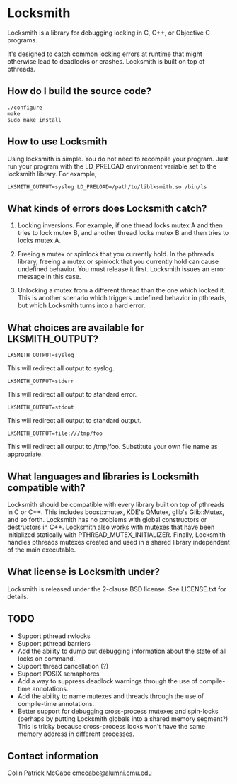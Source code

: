Locksmith
======================
Locksmith is a library for debugging locking in C, C++, or Objective C programs.

It's designed to catch common locking errors at runtime that might otherwise
lead to deadlocks or crashes.  Locksmith is built on top of pthreads.

How do I build the source code?
----------------------------------
    ./configure
    make
    sudo make install

How to use Locksmith
--------------------------
Using locksmith is simple.  You do not need to recompile your program.  Just
run your program with the LD\_PRELOAD environment variable set to the locksmith
library.  For example,

    LKSMITH_OUTPUT=syslog LD_PRELOAD=/path/to/liblksmith.so /bin/ls

What kinds of errors does Locksmith catch?
--------------------------------------------
1. Locking inversions.
For example, if one thread locks mutex A and then tries to lock mutex B, and
another thread locks mutex B and then tries to locks mutex A.

2. Freeing a mutex or spinlock that you currently hold.
In the pthreads library, freeing a mutex or spinlock that you currently hold
can cause undefined behavior.  You must release it first. Locksmith issues an
error message in this case.

3. Unlocking a mutex from a different thread than the one which locked it.
This is another scenario which triggers undefined behavior in pthreads, but
which Locksmith turns into a hard error.

What choices are available for LKSMITH\_OUTPUT? 
-------------------------------------------------
    LKSMITH_OUTPUT=syslog
This will redirect all output to syslog.

    LKSMITH_OUTPUT=stderr
This will redirect all output to standard error.

    LKSMITH_OUTPUT=stdout
This will redirect all output to standard output.

    LKSMITH_OUTPUT=file:///tmp/foo
This will redirect all output to /tmp/foo.  Substitute your own file name as appropriate.

What languages and libraries is Locksmith compatible with? 
-------------------------------------------------------------
Locksmith should be compatible with every library built on top of pthreads in C
or C++.  This includes boost::mutex, KDE's QMutex, glib's Glib::Mutex, and so
forth.  Locksmith has no problems with global constructors or destructors in
C++.  Locksmith also works with mutexes that have been initialized statically
with PTHREAD\_MUTEX\_INITIALIZER.  Finally, Locksmith handles pthreads mutexes
created and used in a shared library independent of the main executable.

What license is Locksmith under?
-------------------------------------------------------------
Locksmith is released under the 2-clause BSD license.  See LICENSE.txt for
details.

TODO
-------------------------------------------------------------
* Support pthread rwlocks
* Support pthread barriers
* Add the ability to dump out debugging information about the state of all locks on command.
* Support thread cancellation (?)
* Support POSIX semaphores
* Add a way to suppress deadlock warnings through the use of compile-time annotations.
* Add the ability to name mutexes and threads through the use of compile-time annotations.
* Better support for debugging cross-process mutexes and spin-locks (perhaps by putting Locksmith globals into a shared memory segment?)  This is tricky because cross-process locks won't have the same memory address in different processes.

Contact information
-------------------------------------------------------------
Colin Patrick McCabe <cmccabe@alumni.cmu.edu>
